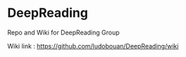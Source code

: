 # DeepReading
Repo and Wiki for DeepReading Group

Wiki link : https://github.com/ludobouan/DeepReading/wiki
